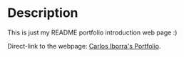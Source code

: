 # Description

This is just my README portfolio introduction web page :)

Direct-link to the webpage: [Carlos Iborra's Portfolio](https://carlosiborra.github.io/carlosiborra).